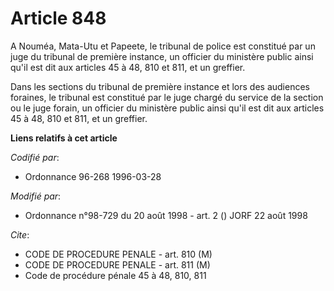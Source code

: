 # Article 848

A Nouméa, Mata-Utu et Papeete, le tribunal de police est constitué par un juge du tribunal de première instance, un officier
du ministère public ainsi qu'il est dit aux articles 45 à 48, 810 et 811, et un greffier.

Dans les sections du tribunal de première instance et lors des audiences foraines, le tribunal est constitué par le juge
chargé du service de la section ou le juge forain, un officier du ministère public ainsi qu'il est dit aux articles 45 à 48,
810 et 811, et un greffier.

**Liens relatifs à cet article**

_Codifié par_:

  - Ordonnance 96-268 1996-03-28

_Modifié par_:

  - Ordonnance n°98-729 du 20 août 1998 - art. 2 () JORF 22 août 1998

_Cite_:

  - CODE DE PROCEDURE PENALE - art. 810 (M)
  - CODE DE PROCEDURE PENALE - art. 811 (M)
  - Code de procédure pénale 45 à 48, 810, 811
